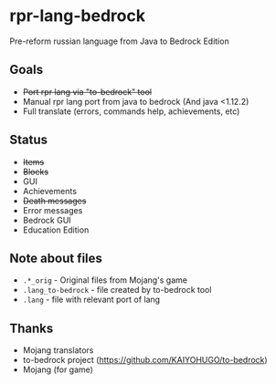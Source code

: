 # rpr-lang-bedrock
Pre-reform russian language from Java to Bedrock Edition

## Goals
* ~~Port rpr lang via "to-bedrock" tool~~
* Manual rpr lang port from java to bedrock (And java <1.12.2)
* Full translate (errors, commands help, achievements, etc)

## Status
* ~~Items~~
* ~~Blocks~~
* GUI
* Achievements
* ~~Death messages~~
* Error messages
* Bedrock GUI
* Education Edition

## Note about files
* `.*_orig` - Original files from Mojang's game
* `.lang_to-bedrock` - file created by to-bedrock tool
* `.lang` - file with relevant port of lang

## Thanks
* Mojang translators
* to-bedrock project (https://github.com/KAIYOHUGO/to-bedrock)
* Mojang (for game)

